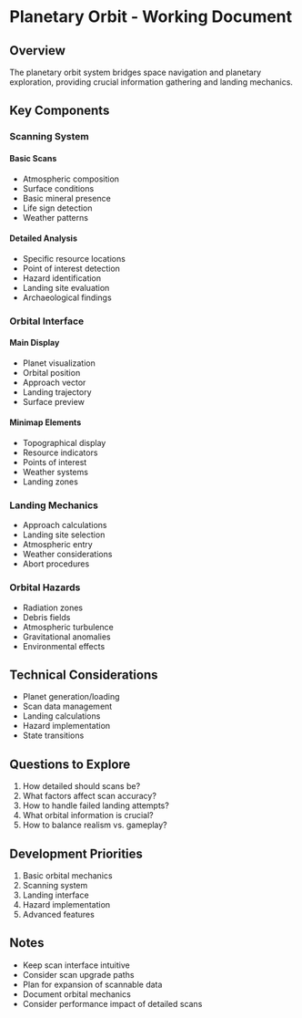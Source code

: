 # Planetary Orbit - Working Document

## Overview
The planetary orbit system bridges space navigation and planetary exploration, providing crucial information gathering and landing mechanics.

## Key Components

### Scanning System
#### Basic Scans
- Atmospheric composition
- Surface conditions
- Basic mineral presence
- Life sign detection
- Weather patterns

#### Detailed Analysis
- Specific resource locations
- Point of interest detection
- Hazard identification
- Landing site evaluation
- Archaeological findings

### Orbital Interface
#### Main Display
- Planet visualization
- Orbital position
- Approach vector
- Landing trajectory
- Surface preview

#### Minimap Elements
- Topographical display
- Resource indicators
- Points of interest
- Weather systems
- Landing zones

### Landing Mechanics
- Approach calculations
- Landing site selection
- Atmospheric entry
- Weather considerations
- Abort procedures

### Orbital Hazards
- Radiation zones
- Debris fields
- Atmospheric turbulence
- Gravitational anomalies
- Environmental effects

## Technical Considerations
- Planet generation/loading
- Scan data management
- Landing calculations
- Hazard implementation
- State transitions

## Questions to Explore
1. How detailed should scans be?
2. What factors affect scan accuracy?
3. How to handle failed landing attempts?
4. What orbital information is crucial?
5. How to balance realism vs. gameplay?

## Development Priorities
1. Basic orbital mechanics
2. Scanning system
3. Landing interface
4. Hazard implementation
5. Advanced features

## Notes
- Keep scan interface intuitive
- Consider scan upgrade paths
- Plan for expansion of scannable data
- Document orbital mechanics
- Consider performance impact of detailed scans